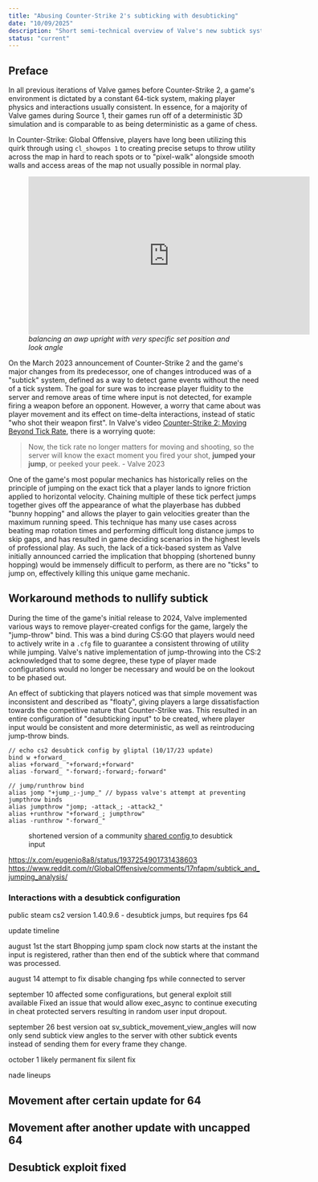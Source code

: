 ```yaml
---
title: "Abusing Counter-Strike 2's subticking with desubticking"
date: "10/09/2025"
description: "Short semi-technical overview of Valve's new subtick system and the rollercoaster effect on perceived player movement and developer efforts to fix them."
status: "current"
---
```


## Preface

In all previous iterations of Valve games before Counter-Strike 2, a game's environment is dictated by a constant 64-tick system, making player physics and interactions usually consistent. In essence, for a majority of Valve games during Source 1, their games run off of a deterministic 3D simulation and is comparable to as being deterministic as a game of chess.

In Counter-Strike: Global Offensive, players have long been utilizing this quirk through using `cl_showpos 1` to creating precise setups to throw utility across the map in hard to reach spots or to "pixel-walk" alongside smooth walls and access areas of the map not usually possible in normal play.

<figure>

<iframe width="560" height="315" src="https://www.youtube.com/embed/TU6vHNIkBOo?si=v3dUwgL5a3VlN6GF" title="YouTube video player" frameborder="0" allow="accelerometer; autoplay; clipboard-write; encrypted-media; gyroscope; picture-in-picture; web-share" referrerpolicy="strict-origin-when-cross-origin" allowfullscreen></iframe>
<figcaption><i>balancing an awp upright with very specific set position and look angle</i></figcaption>

</figure>

On the March 2023 announcement of Counter-Strike 2 and the game's major changes from its predecessor, one of changes introduced was of a "subtick" system, defined as a way to detect game events without the need of a tick system. The goal for sure was to increase player fluidity to the server and remove areas of time where input is not detected, for example firing a weapon before an opponent. However, a worry that came about was player movement and its effect on time-delta interactions, instead of static "who shot their weapon first". In Valve's video [Counter-Strike 2: Moving Beyond Tick Rate](https://www.youtube.com/watch?v=GqhhFl5zgA0), there is a worrying quote:

> Now, the tick rate no longer matters for moving and shooting, so the server will know the exact moment you fired your shot, <b>jumped your jump</b>, or peeked your peek. - Valve 2023

One of the game's most popular mechanics has historically relies on the principle of jumping on the exact tick that a player lands to ignore friction applied to horizontal velocity. Chaining multiple of these tick perfect jumps together gives off the appearance of what the playerbase has dubbed "bunny hopping" and allows the player to gain velocities greater than the maximum running speed. This technique has many use cases across beating map rotation times and performing difficult long distance jumps to skip gaps, and has resulted in game deciding scenarios in the highest levels of professional play. As such, the lack of a tick-based system as Valve initially announced carried the implication that bhopping (shortened bunny hopping) would be immensely difficult to perform, as there are no "ticks" to jump on, effectively killing this unique game mechanic.

## Workaround methods to nullify subtick

During the time of the game's initial release to 2024, Valve implemented various ways to remove player-created configs for the game, largely the "jump-throw" bind. This was a bind during CS:GO that players would need to actively write in a `.cfg` file to guarantee a consistent throwing of utility while jumping. Valve's native implementation of jump-throwing into the CS:2 acknowledged that to some degree, these type of player made configurations would no longer be necessary and would be on the lookout to be phased out.

An effect of subticking that players noticed was that simple movement was inconsistent and described as "floaty", giving players a large dissatisfaction towards the competitive nature that Counter-Strike was. This resulted in an entire configuration of "desubticking input" to be created, where player input would be consistent and more deterministic, as well as reintroducing jump-throw binds.

```
// echo cs2 desubtick config by gliptal (10/17/23 update)
bind w +forward_
alias +forward_ "+forward;+forward"
alias -forward_ "-forward;-forward;-forward"

// jump/runthrow bind
alias jomp "+jump_;-jump_" // bypass valve's attempt at preventing jumpthrow binds
alias jumpthrow "jomp; -attack_; -attack2_"
alias +runthrow "+forward_; jumpthrow"
alias -runthrow "-forward_"

```

<figure>
<figcaption>
shortened version of a community <a href="https://www.reddit.com/r/GlobalOffensive/comments/17ah0sl/full_desubtick_config_new_runthrow_bind/?utm_source=share&utm_medium=web3x&utm_name=web3xcss&utm_term=1&utm_content=share_button" target="_blank" rel="noopener noreferrer"> shared config </a> to desubtick input 
</figcaption>
</figure>

https://x.com/eugenio8a8/status/1937254901731438603
https://www.reddit.com/r/GlobalOffensive/comments/17nfapm/subtick_and_jumping_analysis/

### Interactions with a desubtick configuration

public steam cs2 version 1.40.9.6 - desubtick jumps, but requires fps 64

update timeline

august 1st the start
Bhopping jump spam clock now starts at the instant the input is registered, rather than then end of the subtick where that command was processed.

august 14 attempt to fix
disable changing fps while connected to server

september 10 affected some configurations, but general exploit still available
Fixed an issue that would allow exec_async to continue executing in cheat protected servers resulting in random user input dropout.

september 26 best version oat
sv_subtick_movement_view_angles will now only send subtick view angles to the server with other subtick events instead of sending them for every frame they change.

october 1 likely permanent fix
silent fix

nade lineups

## Movement after certain update for 64

## Movement after another update with uncapped 64

## Desubtick exploit fixed
